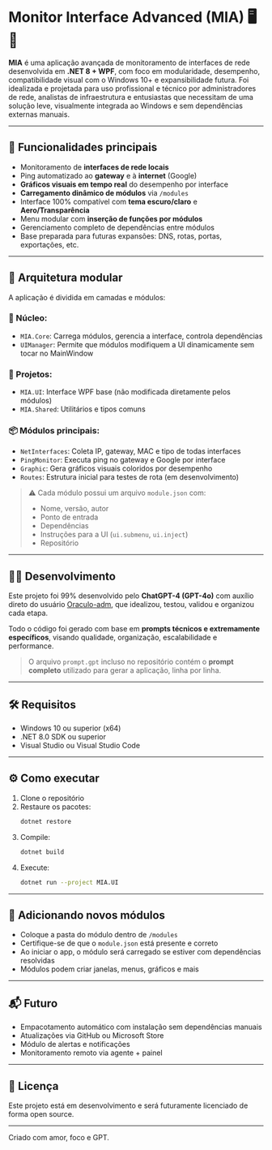 
# Monitor Interface Advanced (MIA) 🖥️📡

**MIA** é uma aplicação avançada de monitoramento de interfaces de rede desenvolvida em **.NET 8 + WPF**, com foco em modularidade, desempenho, compatibilidade visual com o Windows 10+ e expansibilidade futura. Foi idealizada e projetada para uso profissional e técnico por administradores de rede, analistas de infraestrutura e entusiastas que necessitam de uma solução leve, visualmente integrada ao Windows e sem dependências externas manuais.

---

## 🚀 Funcionalidades principais

- Monitoramento de **interfaces de rede locais**
- Ping automatizado ao **gateway** e à **internet** (Google)
- **Gráficos visuais em tempo real** do desempenho por interface
- **Carregamento dinâmico de módulos** via `/modules`
- Interface 100% compatível com **tema escuro/claro** e **Aero/Transparência**
- Menu modular com **inserção de funções por módulos**
- Gerenciamento completo de dependências entre módulos
- Base preparada para futuras expansões: DNS, rotas, portas, exportações, etc.

---

## 🧩 Arquitetura modular

A aplicação é dividida em camadas e módulos:

### 🧠 Núcleo:
- `MIA.Core`: Carrega módulos, gerencia a interface, controla dependências
- `UIManager`: Permite que módulos modifiquem a UI dinamicamente sem tocar no MainWindow

### 🧱 Projetos:
- `MIA.UI`: Interface WPF base (não modificada diretamente pelos módulos)
- `MIA.Shared`: Utilitários e tipos comuns

### 📦 Módulos principais:
- `NetInterfaces`: Coleta IP, gateway, MAC e tipo de todas interfaces
- `PingMonitor`: Executa ping no gateway e Google por interface
- `Graphic`: Gera gráficos visuais coloridos por desempenho
- `Routes`: Estrutura inicial para testes de rota (em desenvolvimento)

> ⚠️ Cada módulo possui um arquivo `module.json` com:
> - Nome, versão, autor
> - Ponto de entrada
> - Dependências
> - Instruções para a UI (`ui.submenu`, `ui.inject`)
> - Repositório

---

## 🧑‍💻 Desenvolvimento

Este projeto foi 99% desenvolvido pelo **ChatGPT-4 (GPT-4o)** com auxílio direto do usuário [Oraculo-adm](https://github.com/Oraculo-adm), que idealizou, testou, validou e organizou cada etapa.

Todo o código foi gerado com base em **prompts técnicos e extremamente específicos**, visando qualidade, organização, escalabilidade e performance.

> O arquivo `prompt.gpt` incluso no repositório contém o **prompt completo** utilizado para gerar a aplicação, linha por linha.

---

## 🛠️ Requisitos

- Windows 10 ou superior (x64)
- .NET 8.0 SDK ou superior
- Visual Studio ou Visual Studio Code

---

## ⚙️ Como executar

1. Clone o repositório
2. Restaure os pacotes:
   ```bash
   dotnet restore
   ```
3. Compile:
   ```bash
   dotnet build
   ```
4. Execute:
   ```bash
   dotnet run --project MIA.UI
   ```

---

## 🧩 Adicionando novos módulos

- Coloque a pasta do módulo dentro de `/modules`
- Certifique-se de que o `module.json` está presente e correto
- Ao iniciar o app, o módulo será carregado se estiver com dependências resolvidas
- Módulos podem criar janelas, menus, gráficos e mais

---

## 📬 Futuro

- Empacotamento automático com instalação sem dependências manuais
- Atualizações via GitHub ou Microsoft Store
- Módulo de alertas e notificações
- Monitoramento remoto via agente + painel

---

## 📘 Licença

Este projeto está em desenvolvimento e será futuramente licenciado de forma open source.

---
Criado com amor, foco e GPT.